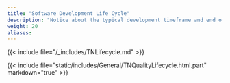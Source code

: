 ```yaml
---
title: "Software Development Life Cycle"
description: "Notice about the typical development timeframe and end of life expectations for TrueNAS SCALE major versions."
weight: 20
aliases:
---
```


{{< include file="/_includes/TNLifecycle.md" >}}

{{< include file="static/includes/General/TNQualityLifecycle.html.part" markdown="true" >}}
